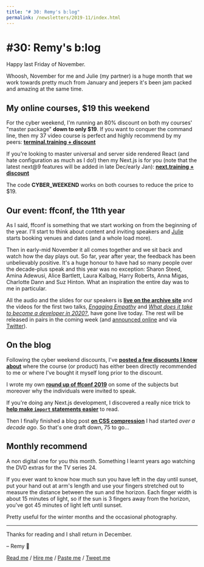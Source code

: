 ```yaml
---
title: "# 30: Remy's b:log"
permalink: /newsletters/2019-11/index.html
---
```


# #30: Remy's b:log

Happy last Friday of November.

Whoosh, November for me and Julie (my partner) is a huge month that we work towards pretty much from January and jeepers it's been jam packed and amazing at the same time.

## My online courses, $19 this weekend

For the cyber weekend, I'm running an 80% discount on both my courses' "master package" **down to only $19**. If you want to conquer the command line, then my 37 video course is perfect and highly recommend by my peers: [**terminal.training + discount**](https://terminal.training/?coupon=CYBER_WEEKEND)

If you're looking to master universal and server side rendered React (and hate configuration as much as I do!) then my Next.js is for you (note that the latest next@9 features will be added in late Dec/early Jan): [**next.training + discount**](https://next.training.leftlogic.com/?coupon=CYBER_WEEKEND)

The code **CYBER_WEEKEND** works on both courses to reduce the price to $19.

## Our event: ffconf, the 11th year

As I said, ffconf is something that we start working on from the beginning of the year. I'll start to think about content and inviting speakers and [Julie](https://twitter.com/Julieanne) starts booking venues and dates (and a whole load more).

Then in early-mid November it all comes together and we sit back and watch how the day plays out. So far, year after year, the feedback has been unbelievably positive. It's a huge honour to have had so many people over the decade-plus speak and this year was no exception: Sharon Steed, Amina Adewusi, Alice Bartlett, Laura Kalbag, Harry Roberts, Anna Migas, Charlotte Dann and Suz Hinton. What an inspiration the entire day was to me in particular.

All the audio and the slides for our speakers is [**live on the archive site**](https://ffconf.org/talks/?filter=&years=2019) and the videos for the first two talks, [_Engaging Empathy_](https://ffconf.org/talks/empathy/) and [_What does it take to become a developer in 2020?_](https://ffconf.org/talks/what-does-it-take/), have gone live today. The rest will be released in pairs in the coming week (and [announced online](https://ffconf.org/articles/) and via [Twitter](https://twitter.com/ffconf)).

## On the blog

Following the cyber weekend discounts, I've [**posted a few discounts I know about**](https://remysharp.com/2019/11/29/cyber-weekend-learning) where the course (or product) has either been directly recommended to me or where I've bought it myself long prior to the discount.

I wrote my own [**round up of ffconf 2019**](https://remysharp.com/2019/11/12/ffconf-v11-a-roundup) on some of the subjects but moreover why the individuals were invited to speak.

If you're doing any Next.js development, I discovered a really nice trick to [**help make `import` statements easier**](https://remysharp.com/2019/11/04/nice-imports-with-nextjs) to read.

Then I finally finished a blog post [**on CSS compression**](https://remysharp.com/2019/11/21/css-compression) I had started _over a decade ago_. So that's one draft down, 75 to go…

## Monthly recommend

A non digital one for you this month. Something I learnt years ago watching the DVD extras for the TV series 24.

If you ever want to know how much sun you have left in the day until sunset, put your hand out at arm's length and use your fingers stretched out to measure the distance between the sun and the horizon. Each finger width is about 15 minutes of light, so if the sun is 3 fingers away from the horizon, you've got 45 minutes of light left until sunset.

Pretty useful for the winter months and the occasional photography.

---

Thanks for reading and I shall return in December.

– Remy 👋

[Read me](https://remysharp.com) / [Hire me](https://leftlogic.com) / [Paste me](https://github.com/remy) / [Tweet me](https://twitter.com/rem)
